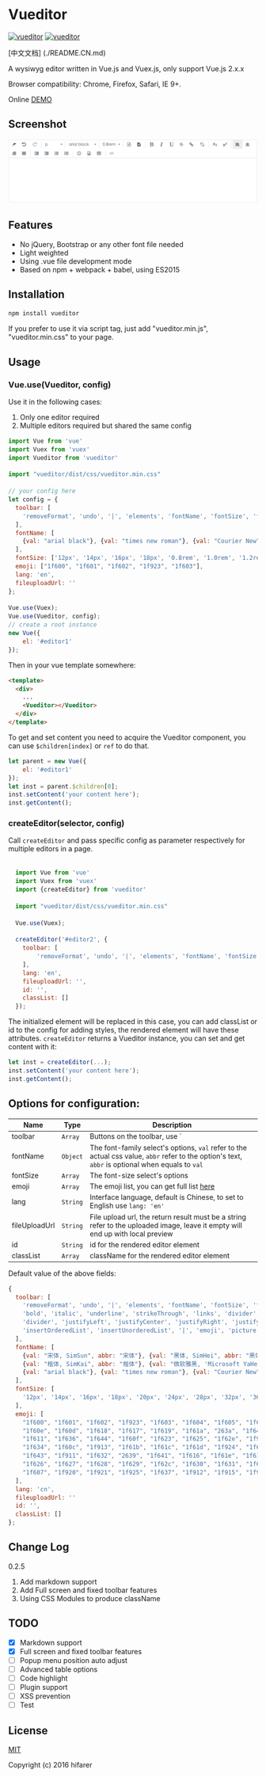 Vueditor
===

[![vueditor](https://img.shields.io/npm/v/vueditor.svg)](https://www.npmjs.com/package/vueditor)
[![vueditor](https://img.shields.io/npm/l/vueditor.svg)](https://www.npmjs.com/package/vueditor)

[中文文档] (./README.CN.md)

A wysiwyg editor written in Vue.js and Vuex.js, only support Vue.js 2.x.x

Browser compatibility: Chrome, Firefox, Safari, IE 9+.

Online [DEMO](http://hifarer.github.io/Vueditor/)

## Screenshot

![vueditor](./vueditor.gif)

## Features

- No jQuery, Bootstrap or any other font file needed
- Light weighted
- Using .vue file development mode
- Based on npm + webpack + babel, using ES2015

## Installation
```javascript
npm install vueditor
```

If you prefer to use it via script tag, just add "vueditor.min.js", "vueditor.min.css" to your page. 

## Usage

### Vue.use(Vueditor, config)

Use it in the following cases:

1. Only one editor required
2. Multiple editors required but shared the same config

```javascript
import Vue from 'vue'
import Vuex from 'vuex'
import Vueditor from 'vueditor'

import "vueditor/dist/css/vueditor.min.css"

// your config here
let config = {
  toolbar: [
    'removeFormat', 'undo', '|', 'elements', 'fontName', 'fontSize', 'foreColor', 'backColor'
  ],
  fontName: [
    {val: "arial black"}, {val: "times new roman"}, {val: "Courier New"}
  ],
  fontSize: ['12px', '14px', '16px', '18px', '0.8rem', '1.0rem', '1.2rem', '1.5rem', '2.0rem'],
  emoji: ["1f600", "1f601", "1f602", "1f923", "1f603"],
  lang: 'en',
  fileuploadUrl: ''
};

Vue.use(Vuex);
Vue.use(Vueditor, config);
// create a root instance
new Vue({
    el: '#editor1'
});
```

Then in your vue template somewhere:
```html
<template>
  <div>
    ...
    <Vueditor></Vueditor>
  </div>
</template>
```

To get and set content you need to acquire the Vueditor component, you can use `$children[index]` or `ref` to do that.

```javascript
let parent = new Vue({
    el: '#editor1'
});
let inst = parent.$children[0];
inst.setContent('your content here');
inst.getContent();
```

### createEditor(selector, config)

Call `createEditor` and pass specific config as parameter respectively for multiple editors in a page. 

```javascript

  import Vue from 'vue'
  import Vuex from 'vuex'
  import {createEditor} from 'vueditor'

  import "vueditor/dist/css/vueditor.min.css"
  
  Vue.use(Vuex);

  createEditor('#editor2', {
    toolbar: [
        'removeFormat', 'undo', '|', 'elements', 'fontName', 'fontSize', 'foreColor', 'backColor', 
    ],
    lang: 'en',
    fileuploadUrl: '',
    id: '',
    classList: []
  });
```

The initialized element will be replaced in this case, you can add classList or id to the config for adding styles, the rendered element will have these attributes. `createEditor` returns a Vueditor instance, you can set and get content with it:

```javascript
let inst = createEditor(...);
inst.setContent('your content here');
inst.getContent();
```

## Options for configuration:

|          Name         |    Type    |                                                         Description                                                         |
| --------------------- | ---------- | --------------------------------------------------------------------------------------------------------------------------- |
| toolbar               | `Array`   | Buttons on the toolbar, use `|` or `divider` as the separator for grouping |
| fontName              | `Object`   | The font-family select's options, `val` refer to the actual css value, `abbr` refer to the option's text, `abbr` is optional when equals to `val` |
| fontSize              | `Array`    | The font-size select's options |
| emoji                 | `Array`    | The emoji list, you can get full list [here](http://unicode.org/emoji/charts/full-emoji-list.html) |
| lang                  | `String`   | Interface language, default is Chinese, to set to English use `lang: 'en'` |
| fileUploadUrl         | `String`   | File upload url, the return result must be a string refer to the uploaded image, leave it empty will end up with local preview |
| id                    | `String`   | id for the rendered editor element |
| classList             | `Array`    | className for the rendered editor element |


Default value of the above fields:

```javascript
{
  toolbar: [
    'removeFormat', 'undo', '|', 'elements', 'fontName', 'fontSize', 'foreColor', 'backColor', 'divider',
    'bold', 'italic', 'underline', 'strikeThrough', 'links', 'divider', 'subscript', 'superscript',
    'divider', 'justifyLeft', 'justifyCenter', 'justifyRight', 'justifyFull', '|', 'indent', 'outdent',
    'insertOrderedList', 'insertUnorderedList', '|', 'emoji', 'picture', 'tables', '|', 'switchView'
  ],
  fontName: [
    {val: "宋体, SimSun", abbr: "宋体"}, {val: "黑体, SimHei", abbr: "黑体"},
    {val: "楷体, SimKai", abbr: "楷体"}, {val: "微软雅黑, 'Microsoft YaHei'", abbr: "微软雅黑"},
    {val: "arial black"}, {val: "times new roman"}, {val: "Courier New"}
  ],
  fontSize: [
    '12px', '14px', '16px', '18px', '20px', '24px', '28px', '32px', '36px'
  ],
  emoji: [
    "1f600", "1f601", "1f602", "1f923", "1f603", "1f604", "1f605", "1f606", "1f609", "1f60a", "1f60b",
    "1f60e", "1f60d", "1f618", "1f617", "1f619", "1f61a", "263a", "1f642", "1f917", "1f914", "1f610",
    "1f611", "1f636", "1f644", "1f60f", "1f623", "1f625", "1f62e", "1f910", "1f62f", "1f62a", "1f62b",
    "1f634", "1f60c", "1f913", "1f61b", "1f61c", "1f61d", "1f924", "1f612", "1f613", "1f614", "1f615",
    "1f643", "1f911", "1f632", "2639", "1f641", "1f616", "1f61e", "1f61f", "1f624", "1f622", "1f62d",
    "1f626", "1f627", "1f628", "1f629", "1f62c", "1f630", "1f631", "1f633", "1f635", "1f621", "1f620",
    "1f607", "1f920", "1f921", "1f925", "1f637", "1f912", "1f915", "1f922", "1f927"
  ],
  lang: 'cn',
  fileuploadUrl: ''
  id: '',
  classList: []
};
```

## Change Log

0.2.5

1. Add markdown support
2. Add Full screen and fixed toolbar features
3. Using CSS Modules to produce className

## TODO

- [x] Markdown support
- [x] Full screen and fixed toolbar features
- [ ] Popup menu position auto adjust
- [ ] Advanced table options
- [ ] Code highlight
- [ ] Plugin support
- [ ] XSS prevention
- [ ] Test

## License

[MIT](http://opensource.org/licenses/MIT)

Copyright (c) 2016 hifarer